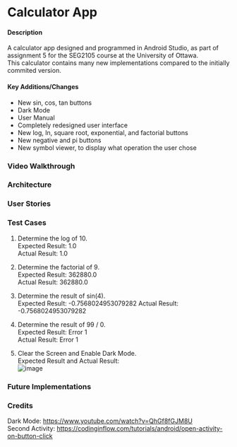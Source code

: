 # Calculator App

#### Description
A calculator app designed and programmed in Android Studio, as part of assignment 5 for the SEG2105 course at the University of Ottawa.  
This calculator contains many new implementations compared to the initially commited version.

#### Key Additions/Changes
- New sin, cos, tan buttons
- Dark Mode
- User Manual
- Completely redesigned user interface
- New log, ln, square root, exponential, and factorial buttons
- New negative and pi buttons
- New symbol viewer, to display what operation the user chose

### Video Walkthrough

### Architecture

### User Stories

### Test Cases

1. Determine the log of 10.  
Expected Result: 1.0  
Actual Result: 1.0

2. Determine the factorial of 9.  
Expected Result: 362880.0  
Actual Result: 362880.0

3. Determine the result of sin(4).  
Expected Result: -0.7568024953079282
Actual Result: -0.7568024953079282

4. Determine the result of 99 / 0.  
Expected Result: Error 1  
Actual Result: Error 1

5. Clear the Screen and Enable Dark Mode.  
Expected Result and Actual Result:  
![image](https://user-images.githubusercontent.com/60322211/88239628-ecc5ec00-cc52-11ea-9a1d-e12ece1b180b.png)

### Future Implementations


### Credits
Dark Mode: https://www.youtube.com/watch?v=QhGf8fGJM8U  
Second Activity: https://codinginflow.com/tutorials/android/open-activity-on-button-click  
